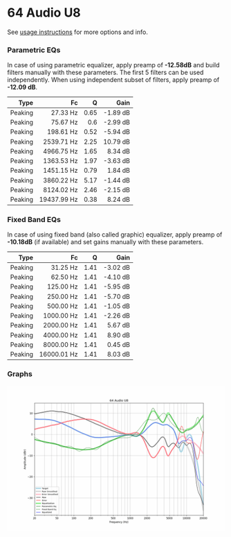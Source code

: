 # 64 Audio U8
See [usage instructions](https://github.com/jaakkopasanen/AutoEq#usage) for more options and info.

### Parametric EQs
In case of using parametric equalizer, apply preamp of **-12.58dB** and build filters manually
with these parameters. The first 5 filters can be used independently.
When using independent subset of filters, apply preamp of **-12.09 dB**.

| Type    | Fc          |    Q | Gain     |
|--------:|------------:|-----:|---------:|
| Peaking | 27.33 Hz    | 0.65 | -1.89 dB |
| Peaking | 75.67 Hz    | 0.6  | -2.99 dB |
| Peaking | 198.61 Hz   | 0.52 | -5.94 dB |
| Peaking | 2539.71 Hz  | 2.25 | 10.79 dB |
| Peaking | 4966.75 Hz  | 1.65 | 8.34 dB  |
| Peaking | 1363.53 Hz  | 1.97 | -3.63 dB |
| Peaking | 1451.15 Hz  | 0.79 | 1.84 dB  |
| Peaking | 3860.22 Hz  | 5.17 | -1.44 dB |
| Peaking | 8124.02 Hz  | 2.46 | -2.15 dB |
| Peaking | 19437.99 Hz | 0.38 | 8.24 dB  |

### Fixed Band EQs
In case of using fixed band (also called graphic) equalizer, apply preamp of **-10.18dB**
(if available) and set gains manually with these parameters.

| Type    | Fc          |    Q | Gain     |
|--------:|------------:|-----:|---------:|
| Peaking | 31.25 Hz    | 1.41 | -3.02 dB |
| Peaking | 62.50 Hz    | 1.41 | -4.10 dB |
| Peaking | 125.00 Hz   | 1.41 | -5.95 dB |
| Peaking | 250.00 Hz   | 1.41 | -5.70 dB |
| Peaking | 500.00 Hz   | 1.41 | -1.05 dB |
| Peaking | 1000.00 Hz  | 1.41 | -2.26 dB |
| Peaking | 2000.00 Hz  | 1.41 | 5.67 dB  |
| Peaking | 4000.00 Hz  | 1.41 | 8.90 dB  |
| Peaking | 8000.00 Hz  | 1.41 | 0.45 dB  |
| Peaking | 16000.01 Hz | 1.41 | 8.03 dB  |

### Graphs
![](./64%20Audio%20U8.png)